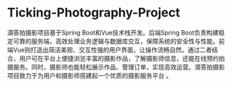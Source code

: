 # Ticking-Photography-Project
滴答拍摄影项目基于Spring Boot和Vue技术栈开发。后端Spring Boot负责构建稳定可靠的服务端，高效处理业务逻辑与数据库交互，保障系统的安全性与性能。前端Vue则打造出简洁美观、交互性强的用户界面，让操作流畅自然。通过二者结合，用户可在平台上便捷浏览丰富的摄影作品，了解摄影师信息，还能在线预约拍摄服务。同时，摄影师也能轻松展示作品、管理订单，实现高效运营。滴答拍摄影项目致力于为用户和摄影师搭建起一个优质的摄影服务平台 。 
